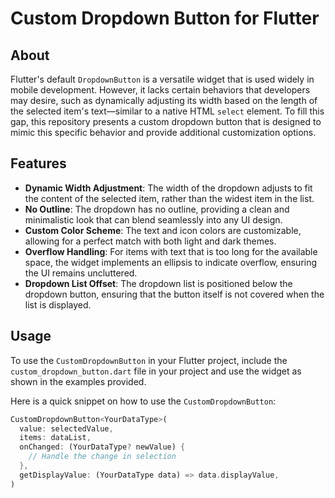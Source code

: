 # Custom Dropdown Button for Flutter

## About
Flutter's default `DropdownButton` is a versatile widget that is used widely in mobile development. However, it lacks certain behaviors that developers may desire, such as dynamically adjusting its width based on the length of the selected item's text—similar to a native HTML `select` element. To fill this gap, this repository presents a custom dropdown button that is designed to mimic this specific behavior and provide additional customization options.

## Features
- **Dynamic Width Adjustment**: The width of the dropdown adjusts to fit the content of the selected item, rather than the widest item in the list.
- **No Outline**: The dropdown has no outline, providing a clean and minimalistic look that can blend seamlessly into any UI design.
- **Custom Color Scheme**: The text and icon colors are customizable, allowing for a perfect match with both light and dark themes.
- **Overflow Handling**: For items with text that is too long for the available space, the widget implements an ellipsis to indicate overflow, ensuring the UI remains uncluttered.
- **Dropdown List Offset**: The dropdown list is positioned below the dropdown button, ensuring that the button itself is not covered when the list is displayed.

## Usage
To use the `CustomDropdownButton` in your Flutter project, include the `custom_dropdown_button.dart` file in your project and use the widget as shown in the examples provided.

Here is a quick snippet on how to use the `CustomDropdownButton`:

```dart
CustomDropdownButton<YourDataType>(
  value: selectedValue,
  items: dataList,
  onChanged: (YourDataType? newValue) {
    // Handle the change in selection
  },
  getDisplayValue: (YourDataType data) => data.displayValue,
)
